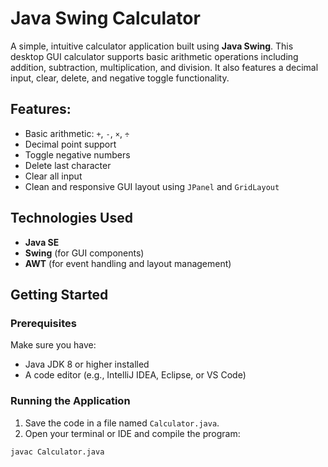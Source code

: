 # Java Swing Calculator

A simple, intuitive calculator application built using **Java Swing**. This desktop GUI calculator supports basic arithmetic operations including addition, subtraction, multiplication, and division. It also features a decimal input, clear, delete, and negative toggle functionality.

## Features:

- Basic arithmetic: `+`, `-`, `×`, `÷`
- Decimal point support
- Toggle negative numbers
- Delete last character
- Clear all input
- Clean and responsive GUI layout using `JPanel` and `GridLayout`

## Technologies Used

- **Java SE**
- **Swing** (for GUI components)
- **AWT** (for event handling and layout management)

## Getting Started

### Prerequisites

Make sure you have:

- Java JDK 8 or higher installed
- A code editor (e.g., IntelliJ IDEA, Eclipse, or VS Code)

### Running the Application

1. Save the code in a file named `Calculator.java`.
2. Open your terminal or IDE and compile the program:

```bash
javac Calculator.java
